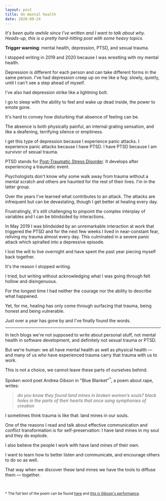 ```yaml
---
layout: post
title: On mental health
date: 2020-09-24
---
```


_It's been quite awhile since I've written and I want to talk about why. Heads-up, this is a pretty hard-hitting post with some heavy topics._
 
**Trigger warning**: mental health, depression, PTSD, and sexual trauma.

I stopped writing in 2019 and 2020 because I was wrestling with my mental health. 

Depression is different for each person and can take different forms in the same person. I've had depression creep up on me like a fog: slowly, quietly, until I can't see a step ahead of myself.

I've also had depression strike like a lightning bolt. 

I go to sleep with the ability to feel and wake up dead inside, the power to emote gone. 

It's hard to convey how disturbing that absence of feeling can be. 

The absence is both physically painful, an internal grating sensation, and like a deafening, terrifying silence or emptiness.

I get this type of depression because I experience panic attacks. I experience panic attacks because I have PTSD. I have PTSD because I am survivor of sexual trauma.

PTSD stands for [Post-Traumatic Stress Disorder](https://www.mind.org.uk/information-support/types-of-mental-health-problems/post-traumatic-stress-disorder-ptsd). It develops after experiencing a traumatic event. 

Psychologists don't know why some walk away from trauma without a mental scratch and others are haunted for the rest of their lives. I'm in the latter group. 

Over the years I've learned what contributes to an attack. The attacks are infrequent but can be devastating, though I get better at healing every day. 

Frustratingly, it's still challenging to pinpoint the complex interplay of variables and I can be blindsided by interactions.

In May 2019 I was blindsided by an unremarkable interaction at work that triggered the PTSD and for the next few weeks I lived in near-constant fear, reliving my trauma almost every day. This culminated in a severe panic attack which spiralled into a depressive episode. 

I lost the will to live overnight and have spent the past year piecing myself back together.

It's the reason I stopped writing. 

I tried, but writing without acknowledging what I was going through felt hollow and disingenuous. 

For the longest time I had neither the courage nor the ability to describe what happened. 

Yet, for me, healing has only come through surfacing that trauma, being honest and being vulnerable.

Just over a year has gone by and I've finally found the words.

-----------------------------------

In tech blogs we're not supposed to write about personal stuff, not mental health in software development, and definitely not sexual trauma or PTSD.

But we're human: we all have mental health as well as physical health –– and many of us who have experienced trauma carry that trauma with us to work. 

This is not a choice, we cannot leave these parts of ourselves behind.

Spoken word poet Andrea Gibson in "Blue Blanket"<sup>*</sup>, a poem about rape, writes:

> _do you know they found land mines in broken women’s souls?
 black holes in the parts of their hearts that once sang symphonies of creation_

I sometimes think trauma is like that: land mines in our souls. 

One of the reasons I read and talk about effective communication and conflict transformation is for self-preservation: I have land mines in my soul and they do explode.

I also believe the people I work with have land mines of their own. 

I want to learn how to better listen and communicate, and encourage others to do so as well. 

That way when we discover these land mines we have the tools to diffuse them –– together.

<br>

<sub>* The full text of the poem can be found [here](https://ohandreagibson.tumblr.com/blueblanket) and [this is Gibson's performance](https://www.youtube.com/watch?v=2cEc3aQOP-o).</sub>